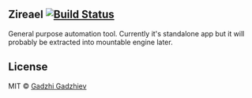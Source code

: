 ## Zireael [![Build Status](https://travis-ci.org/resure/zireael.svg?branch=master)](https://travis-ci.org/resure/zireael)

General purpose automation tool. Currently it's standalone app but it will probably be extracted into mountable engine later.


## License

MIT © [Gadzhi Gadzhiev](https://zireael.org)